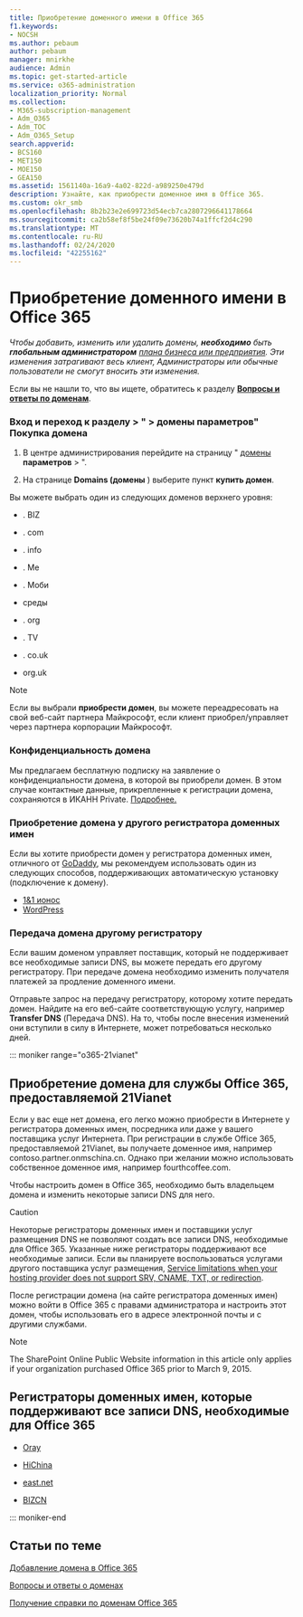 ```yaml
---
title: Приобретение доменного имени в Office 365
f1.keywords:
- NOCSH
ms.author: pebaum
author: pebaum
manager: mnirkhe
audience: Admin
ms.topic: get-started-article
ms.service: o365-administration
localization_priority: Normal
ms.collection:
- M365-subscription-management
- Adm_O365
- Adm_TOC
- Adm_O365_Setup
search.appverid:
- BCS160
- MET150
- MOE150
- GEA150
ms.assetid: 1561140a-16a9-4a02-822d-a989250e479d
description: Узнайте, как приобрести доменное имя в Office 365.
ms.custom: okr_smb
ms.openlocfilehash: 8b2b23e2e699723d54ecb7ca2807296641178664
ms.sourcegitcommit: ca2b58ef8f5be24f09e73620b74a1ffcf2d4c290
ms.translationtype: MT
ms.contentlocale: ru-RU
ms.lasthandoff: 02/24/2020
ms.locfileid: "42255162"
---
```

# <a name="buy-a-domain-name-in-office-365"></a>Приобретение доменного имени в Office 365

 *Чтобы добавить, изменить или удалить домены, **необходимо** быть **глобальным администратором** [плана бизнеса или предприятия](https://products.office.com/business/office). Эти изменения затрагивают весь клиент, *Администраторы* или *обычные пользователи* не смогут вносить эти изменения.*  

 Если вы не нашли то, что вы ищете, обратитесь к разделу **[Вопросы и ответы по доменам](../setup/domains-faq.md)**. 
  
### <a name="sign-in-and-go-to-settings--domains--buy-a-domain"></a>Вход и переход к разделу \> " \> домены параметров" Покупка домена

1. В центре администрирования перейдите на страницу " <a href="https://go.microsoft.com/fwlink/p/?linkid=834818" target="_blank">домены</a> **параметров** \> ".
    
3. На странице **Domains (домены** ) выберите пункт **купить домен**.
    
Вы можете выбрать один из следующих доменов верхнего уровня:
  
- . BIZ
    
- . com
    
- . info
    
- . Me
    
- . Моби
    
- среды
    
- . org
    
- . TV
    
- . co.uk
    
- org.uk
    

> [!NOTE]
> Если вы выбрали **приобрести домен**, вы можете переадресовать на свой веб-сайт партнера Майкрософт, если клиент приобрел/управляет через партнера корпорации Майкрософт.

### <a name="domain-privacy"></a>Конфиденциальность домена
Мы предлагаем бесплатную подписку на заявление о конфиденциальности домена, в которой вы приобрели домен. В этом случае контактные данные, прикрепленные к регистрации домена, сохраняются в ИКАНН Private. [Подробнее.](https://whois.icann.org/en/privacy-and-proxy-services)
  
### <a name="buy-a-domain-from-another-domain-registrar"></a>Приобретение домена у другого регистратора доменных имен
Если вы хотите приобрести домен у регистратора доменных имен, отличного от [GoDaddy](https://www.godaddy.com), мы рекомендуем использовать один из следующих способов, поддерживающих автоматическую установку (подключение к домену). 
  
- [1&amp;1 ионос](https://www.1and1.com/)
- [WordPress](https://www.wordpress.com) 

   
### <a name="transfer-your-domain-to-a-different-domain-registrar"></a>Передача домена другому регистратору

Если вашим доменом управляет поставщик, который не поддерживает все необходимые записи DNS, вы можете передать его другому регистратору. При передаче домена необходимо изменить получателя платежей за продление доменного имени.
  
Отправьте запрос на передачу регистратору, которому хотите передать домен. Найдите на его веб-сайте соответствующую услугу, например **Transfer DNS** (Передача DNS). На то, чтобы после внесения изменений они вступили в силу в Интернете, может потребоваться несколько дней.
 



::: moniker range="o365-21vianet"
## <a name="how-to-buy-a-domain-for-office-365-operated-by-21vianet"></a>Приобретение домена для службы Office 365, предоставляемой 21Vianet



Если у вас еще нет домена, его легко можно приобрести в Интернете у регистратора доменных имен, посредника или даже у вашего поставщика услуг Интернета. При регистрации в службе Office 365, предоставляемой 21Vianet, вы получаете доменное имя, например contoso.partner.onmschina.cn. Однако при желании можно использовать собственное доменное имя, например fourthcoffee.com.
  
Чтобы настроить домен в Office 365, необходимо быть владельцем домена и изменить некоторые записи DNS для него.
  
> [!CAUTION]
> Некоторые регистраторы доменных имен и поставщики услуг размещения DNS не позволяют создать все записи DNS, необходимые для Office 365. Указанные ниже регистраторы поддерживают все необходимые записи. Если вы планируете воспользоваться услугами другого поставщика услуг размещения, [Service limitations when your hosting provider does not support SRV, CNAME, TXT, or redirection](https://support.office.com/article/dfbb03e3-08c1-4c4e-b2f0-891665b29b77). 
  
После регистрации домена (на сайте регистратора доменных имен) можно войти в Office 365 с правами администратора и настроить этот домен, чтобы использовать его в адресе электронной почты и с другими службами.
  
> [!NOTE]
> The SharePoint Online Public Website information in this article only applies if your organization purchased Office 365 prior to March 9, 2015. 

## <a name="domain-registrars-that-support-all-dns-records-required-for-office-365"></a>Регистраторы доменных имен, которые поддерживают все записи DNS, необходимые для Office 365

- [Oray](https://oray.com/)
    
- [HiChina](https://www.hichina.com/)
    
- [east.net](http://www.east.net/)
    
- [BIZCN](https://www.bizcn.com/)
    
::: moniker-end

## <a name="related-articles"></a>Статьи по теме

[Добавление домена в Office 365](../setup/add-domain.md)

[Вопросы и ответы о доменах](../setup/domains-faq.md)

[Получение справки по доменам Office 365](get-help-with-domains.md)
